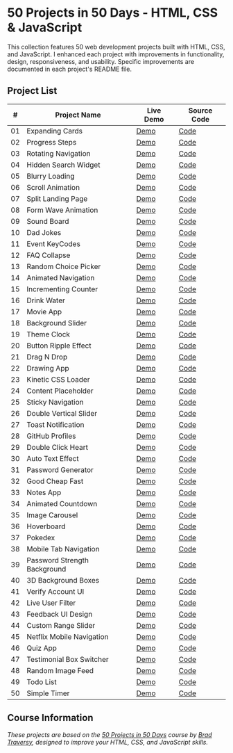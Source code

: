 # 50 Projects in 50 Days - HTML, CSS & JavaScript

This collection features 50 web development projects built with HTML, CSS, and JavaScript. I enhanced each project with improvements in functionality, design, responsiveness, and usability. Specific improvements are documented in each project's README file.

## Project List

| # | Project Name | Live Demo | Source Code |
|---|--------------|-----------|-------------|
| 01 | Expanding Cards | [Demo](https://codepen.io/MahmoudMa2002/full/wBaerNv) | [Code](https://github.com/MahmoudMa2002/50projects50days/tree/main/Day01_Expanding_Cards) |
| 02 | Progress Steps | [Demo](https://codepen.io/MahmoudMa2002/full/raVwYZZ/) | [Code](https://github.com/MahmoudMa2002/50projects50days/tree/main/Day02_Progress_Steps) |
| 03 | Rotating Navigation | [Demo](https://codepen.io/MahmoudMa2002/full/wBaepwq/) | [Code](https://github.com/MahmoudMa2002/50projects50days/tree/main/Day03_Rotating_Nav_Bar) |
| 04 | Hidden Search Widget | [Demo](https://codepen.io/MahmoudMa2002/full/wBaepar) | [Code](https://github.com/MahmoudMa2002/50projects50days/tree/main/Day04_Hidden_Search) |
| 05 | Blurry Loading | [Demo](https://codepen.io/MahmoudMa2002/full/ogXwRGp) | [Code](https://github.com/MahmoudMa2002/50projects50days/tree/main/Day05_Blurry_Loading) |
| 06 | Scroll Animation | [Demo](https://codepen.io/MahmoudMa2002/full/WbvOdxz) | [Code](https://github.com/MahmoudMa2002/50projects50days/tree/main/Day06_Scroll_Animation) |
| 07 | Split Landing Page | [Demo](https://codepen.io/MahmoudMa2002/full/azOwEVz) | [Code](https://github.com/MahmoudMa2002/50projects50days/tree/main/Day07_Split_Landing_Page) |
| 08 | Form Wave Animation | [Demo](https://codepen.io/MahmoudMa2002/full/azOwEVz) | [Code](https://github.com/MahmoudMa2002/50projects50days/tree/main/Day08_Form_Input_Wave) |
| 09 | Sound Board | [Demo](https://codepen.io/MahmoudMa2002/full/gbpRoVK) | [Code](https://github.com/MahmoudMa2002/50projects50days/tree/main/Day09_Sound_Board) |
| 10 | Dad Jokes | [Demo](https://codepen.io/MahmoudMa2002/full/KwpqQwO/) | [Code](https://github.com/MahmoudMa2002/50projects50days/tree/main/Day10_Joke_Generator) |
| 11 | Event KeyCodes | [Demo](https://codepen.io/MahmoudMa2002/full/RNPgQjY) | [Code](https://github.com/MahmoudMa2002/50projects50days/tree/main/Day11_Event_Key_Codes) |
| 12 | FAQ Collapse | [Demo](https://codepen.io/MahmoudMa2002/full/vEOZdvv/) | [Code](https://github.com/MahmoudMa2002/50projects50days/tree/main/Day12_Faq_collapse) |
| 13 | Random Choice Picker | [Demo](https://codepen.io/MahmoudMa2002/full/gbpRvyN) | [Code](https://github.com/MahmoudMa2002/50projects50days/tree/main/Day13_Random_Choice_Picker) |
| 14 | Animated Navigation | [Demo](https://codepen.io/MahmoudMa2002/full/qEdjoWy) | [Code](https://github.com/MahmoudMa2002/50projects50days/tree/main/Day14_Animated_Nav_Bar) |
| 15 | Incrementing Counter | [Demo](https://codepen.io/MahmoudMa2002/full/dPoRmPw) | [Code](https://github.com/MahmoudMa2002/50projects50days/tree/main/Day15_Social_Stats_Counter) |
| 16 | Drink Water | [Demo](https://codepen.io/MahmoudMa2002/full/JodJLYB) | [Code](https://github.com/MahmoudMa2002/50projects50days/tree/main/Day16_Drink_Water) |
| 17 | Movie App | [Demo](https://codepen.io/MahmoudMa2002/full/gbpRejr) | [Code](https://github.com/MahmoudMa2002/50projects50days/tree/main/Day17_Movie_App) |
| 18 | Background Slider | [Demo](https://codepen.io/MahmoudMa2002/full/MYwoVzG) | [Code](https://github.com/MahmoudMa2002/50projects50days/tree/main/Day18_Background_Slider) |
| 19 | Theme Clock | [Demo](https://codepen.io/MahmoudMa2002/full/NPqgYov) | [Code](https://github.com/MahmoudMa2002/50projects50days/tree/main/Day19_Theme_Clock) |
| 20 | Button Ripple Effect | [Demo](https://codepen.io/MahmoudMa2002/full/YPXQaoy) | [Code](https://github.com/MahmoudMa2002/50projects50days/tree/main/Day20_Button_Ripple) |
| 21 | Drag N Drop | [Demo](https://codepen.io/MahmoudMa2002/full/VYLWxYv) | [Code](https://github.com/MahmoudMa2002/50projects50days/tree/main/Day21_Drag_Drop) |
| 22 | Drawing App | [Demo](https://codepen.io/MahmoudMa2002/full/KwpqRde) | [Code](https://github.com/MahmoudMa2002/50projects50days/tree/main/Day22_Drawing_App) |
| 23 | Kinetic CSS Loader | [Demo](https://codepen.io/MahmoudMa2002/full/vEOZjKX) | [Code](https://github.com/MahmoudMa2002/50projects50days/tree/main/Day23_Kinetic_Loader) |
| 24 | Content Placeholder | [Demo](https://codepen.io/MahmoudMa2002/full/gbpRzLR) | [Code](https://github.com/MahmoudMa2002/50projects50days/tree/main/Day24_Content_Placeholder) |
| 25 | Sticky Navigation | [Demo](https://codepen.io/MahmoudMa2002/full/WbvOJYY) | [Code](https://github.com/MahmoudMa2002/50projects50days/tree/main/Day25_Sticky_Navigation) |
| 26 | Double Vertical Slider | [Demo](https://codepen.io/MahmoudMa2002/full/bNdRMzm) | [Code](https://github.com/MahmoudMa2002/50projects50days/tree/main/Day26_Vertical_Slider) |
| 27 | Toast Notification | [Demo](https://codepen.io/MahmoudMa2002/full/wBaejZE) | [Code](https://github.com/MahmoudMa2002/50projects50days/tree/main/Day27_Toast_Notification) |
| 28 | GitHub Profiles | [Demo](https://codepen.io/MahmoudMa2002/full/dPoReBR) | [Code](https://github.com/MahmoudMa2002/50projects50days/tree/main/Day28_Github_Profiles) |
| 29 | Double Click Heart | [Demo](https://codepen.io/MahmoudMa2002/full/ZYGyRzY) | [Code](https://github.com/MahmoudMa2002/50projects50days/tree/main/Day29_DoubleClick_Effect) |
| 30 | Auto Text Effect | [Demo](https://codepen.io/MahmoudMa2002/full/ByNZVBq) | [Code](https://github.com/MahmoudMa2002/50projects50days/tree/main/Day30_Auto_Text_Effect) |
| 31 | Password Generator | [Demo](https://codepen.io/MahmoudMa2002/full/PwqjBZo) | [Code](https://github.com/MahmoudMa2002/50projects50days/tree/main/Day31_Password_Generator) |
| 32 | Good Cheap Fast | [Demo](https://codepen.io/MahmoudMa2002/full/WbvOKwx) | [Code](https://github.com/MahmoudMa2002/50projects50days/tree/main/Day32_Good_Cheap_Fast) |
| 33 | Notes App | [Demo](https://codepen.io/MahmoudMa2002/full/raVwrLp) | [Code](https://github.com/MahmoudMa2002/50projects50days/tree/main/Day33_Notes_App) |
| 34 | Animated Countdown | [Demo](https://codepen.io/MahmoudMa2002/full/GgJEBNK) | [Code](https://github.com/MahmoudMa2002/50projects50days/tree/main/Day34_Animated_Countdown) |
| 35 | Image Carousel | [Demo](https://codepen.io/MahmoudMa2002/pen/OPVgwWy) | [Code](https://github.com/MahmoudMa2002/50projects50days/tree/main/Day35_Image_Carousel) |
| 36 | Hoverboard | [Demo](https://codepen.io/MahmoudMa2002/full/raVwryJ) | [Code](https://github.com/MahmoudMa2002/50projects50days/tree/main/Day36_Hoverboard) |
| 37 | Pokedex | [Demo](https://codepen.io/MahmoudMa2002/full/zxGzLwa) | [Code](https://github.com/MahmoudMa2002/50projects50days/tree/main/Day37_Pokedex) |
| 38 | Mobile Tab Navigation | [Demo](https://codepen.io/MahmoudMa2002/full/jEPwpLm) | [Code](https://github.com/MahmoudMa2002/50projects50days/tree/main/Day38_Mobile_Navigation) |
| 39 | Password Strength Background | [Demo](https://codepen.io/MahmoudMa2002/full/YPXxBae) | [Code](https://github.com/MahmoudMa2002/50projects50days/tree/main/Day39_Background_Strength) |
| 40 | 3D Background Boxes | [Demo](https://codepen.io/MahmoudMa2002/full/PwqKLLP) | [Code](https://github.com/MahmoudMa2002/50projects50days/tree/main/Day40_3D_Boxes) |
| 41 | Verify Account UI | [Demo](https://codepen.io/MahmoudMa2002/full/bNdoVqN) | [Code](https://github.com/MahmoudMa2002/50projects50days/tree/main/Day41_Verify_Account_UI) |
| 42 | Live User Filter | [Demo](https://codepen.io/MahmoudMa2002/full/ogXGjVV) | [Code](https://github.com/MahmoudMa2002/50projects50days/tree/main/Day42_Live_User_Filter) |
| 43 | Feedback UI Design | [Demo](https://codepen.io/MahmoudMa2002/full/GgJOJOO) | [Code](https://github.com/MahmoudMa2002/50projects50days/tree/main/Day43_Feedback_UI_Design) |
| 44 | Custom Range Slider | [Demo](https://codepen.io/MahmoudMa2002/full/emNeJEr) | [Code](https://github.com/MahmoudMa2002/50projects50days/tree/main/Day44_Custom_Range_Slider) |
| 45 | Netflix Mobile Navigation | [Demo](https://codepen.io/MahmoudMa2002/full/wBayBow) | [Code](https://github.com/MahmoudMa2002/50projects50days/tree/main/Day45_Netflix_Mobile_Navigation) |
| 46 | Quiz App | [Demo](https://codepen.io/MahmoudMa2002/full/raVdyVe) | [Code](https://github.com/MahmoudMa2002/50projects50days/tree/main/Day46_Quiz_App) |
| 47 | Testimonial Box Switcher | [Demo](https://codepen.io/MahmoudMa2002/full/KwpRPQq) | [Code](https://github.com/MahmoudMa2002/50projects50days/tree/main/Day47_Testimonial_Box_Switcher) |
| 48 | Random Image Feed | [Demo](https://codepen.io/MahmoudMa2002/full/RNPQKwV) | [Code](https://github.com/MahmoudMa2002/50projects50days/tree/main/Day48_Random_Image_Feed) |
| 49 | Todo List | [Demo](https://codepen.io/MahmoudMa2002/full/jEPxmYB) | [Code](https://github.com/MahmoudMa2002/50projects50days/tree/main/Day49_Todo_List) |
| 50 | Simple Timer | [Demo](https://codepen.io/MahmoudMa2002/full/WbvJEpW) | [Code](https://github.com/MahmoudMa2002/50projects50days/tree/main/Day50_Simple_Timer) |

## Course Information

*These projects are based on the [50 Projects in 50 Days](https://www.udemy.com/course/50-projects-50-days/) course by [Brad Traversy](https://github.com/bradtraversy), designed to improve your HTML, CSS, and JavaScript skills.*
